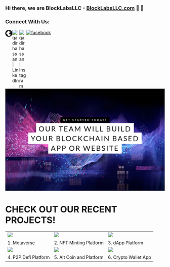  ### Hi there,  we  are BlockLabsLLC -  [BlockLabsLLC.com][website] 👋 👋
 
### Connect With Us:

[<img align="left" alt="qadirhassan.com.com" width="22px" src="https://raw.githubusercontent.com/iconic/open-iconic/master/svg/globe.svg" />][website]
[<img src='https://cdn.jsdelivr.net/npm/simple-icons@3.0.1/icons/facebook.svg' alt='facebook' width='25px'>](https://www.facebook.com/Block-Labs-105974795435417/) 
[<img align="left" alt="qadirhassan | LinkedIn" width="22px" src="https://cdn.jsdelivr.net/npm/simple-icons@v3/icons/linkedin.svg" />][linkedin]
[<img align="left" alt="qadirhassan | Instagram" width="22px" src="https://cdn.jsdelivr.net/npm/simple-icons@v3/icons/instagram.svg" />][instagram]
 <p align="center"> 
  <img src="https://github.com/BlockLabsLLC/files/blob/main/banner.jpg">
</p>

# CHECK OUT OUR RECENT PROJECTS!
<table>
  <tr>
    <td><img src="https://img1.wsimg.com/isteam/ip/5390dd1e-7b03-4de5-9508-732821df8bff/Capture2.JPG/:/cr=t:0%25,l:2.42%25,w:95.17%25,h:100%25/rs=w:776,h:388,cg:true">
    </td>
     <td><img src="https://img1.wsimg.com/isteam/ip/5390dd1e-7b03-4de5-9508-732821df8bff/Capture3.JPG/:/cr=t:2.34%25,l:0%25,w:100%25,h:95.32%25/rs=w:776,h:388,cg:true">
    </td>
    <td><img src="https://img1.wsimg.com/isteam/ip/5390dd1e-7b03-4de5-9508-732821df8bff/Capture4.JPG/:/cr=t:3.2%25,l:0%25,w:100%25,h:93.61%25/rs=w:776,h:388,cg:true">
    </td>
  </tr> 
  
  <tr>
    <td>1. Metaverse</td>
     <td>2. NFT Minting Platform</td>
     <td>3. dApp Platform</td>
  </tr>
 
 <tr> 
  <td>
   <img src="https://img1.wsimg.com/isteam/ip/5390dd1e-7b03-4de5-9508-732821df8bff/Capture5.JPG/:/cr=t:0%25,l:4.66%25,w:90.67%25,h:100%25/rs=w:388,h:194,cg:true">
  </td>
 
  <td>
   <img src="https://img1.wsimg.com/isteam/ip/5390dd1e-7b03-4de5-9508-732821df8bff/Capture6.JPG/:/cr=t:0%25,l:6.8%25,w:86.4%25,h:100%25/rs=w:388,h:194,cg:true">
  </td>
  
   
  <td>
   <img src="https://img1.wsimg.com/isteam/ip/5390dd1e-7b03-4de5-9508-732821df8bff/Capture7.JPG/:/cr=t:7.92%25,l:0%25,w:100%25,h:84.16%25/rs=w:388,h:194,cg:true">
  </td>
 </tr>
  
   <tr>
    <td>4. P2P Defi Platform</td>
     <td>5. Alt Coin and Platform</td>
     <td>6. Crypto Wallet App</td>
  </tr>
</table>




 











[website]: https://topblockchaindevelopers.com/
[instagram]: https://www.instagram.com/accounts/login/?next=/blocklabsllc/
[linkedin]: https://www.linkedin.com/company/block-labs-llc?trk=public_profile_topcard-current-company
